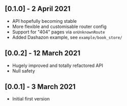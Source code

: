 ## [0.1.0] - 2 April 2021

* API hopefully becoming stable
* More flexible and customisable router config
* Support for "404" pages via `onUnknownRoute`
* Added Dashazon example, see `example/book_store/`

## [0.0.2] - 12 March 2021

* Hugely improved and totally refactored API
* Null safety

## [0.0.1] - 3 March 2021

* Initial first version

